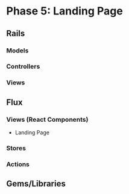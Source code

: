 # Phase 5: Landing Page

## Rails
### Models

### Controllers

### Views

## Flux
### Views (React Components)
* Landing Page

### Stores

### Actions

## Gems/Libraries
